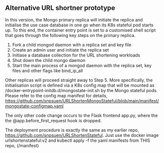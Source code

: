 ## Alternative URL shortner prototype
In this version, the Mongo primary replica will initiate the replica and initialise the use case database in one go when its K8s stateful pod starts up. To this end, the container entry point is set to a customised shell script that goes through the following key steps on the primary replica.
1.  Fork a child mongod daemon with a replica set and key file
2.  Create an admin user and initiate the replica set
3.  Initiase a database collection for the URL shortening workloads
4.  Shut down the child mongo daemon
5.  Start the main process of a mongod daemon with the replica set, key files and other flags like bind_ip_all 

Other replicas will proceed straight away to Step 5. More specifically, the initialisation script is defined via a K8s config map that will be mounted as /docker-entrypoint-initdb.d/mongostate-init.sh by the Mongo stateful pods. Please refer to the config map manifest for details, https://github.com/snpsuen/URLShortenMongoStateful/blob/main/manifest/mongostate-configmap.yaml

The only other code change occurs to the Flask frontend app.py, where the the @app.before_first_request hook is dropped.

The deployment procedure is exactly the same as my earlier repo, https://github.com/snpsuen/URLShortenStateful. Just use the docker image urlshortenstateful:v2 and kubectl apply -f the yaml manifests from THIS repo, (/manifest)
